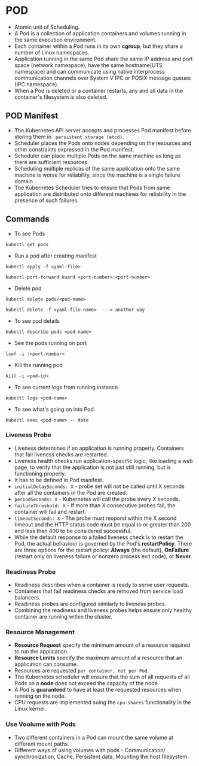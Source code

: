 # POD

- Atomic unit of Scheduling.
- A Pod is a collection of application containers and volumes running in the same execution environment.
- Each container within a Pod runs in its own **cgroup**, but they share a number of Linux namespaces.
- Application running in the same Pod share the same IP address and port space (network namespace), have the same
  hostname(UTS namespace) and can communicate using native interprocess communication channels over System V IPC or
  POSIX message queues (IPC namespace).
- When a Pod is deleted or a container restarts, any and all data in the container's filesystem is also deleted.

## POD Manifest

- The Kubernetes API server accepts and processes Pod manifest before storing them in ``` persistent storage (etcd)```.
- Scheduler places the Pods onto nodes depending on the resources and other constraints expressed in the Pod manifest.
- Scheduler can place multiple Pods on the same machine as long as there are sufficient resources.
- Scheduling multiple replicas of the same application onto the same machine is worse for reliability, since the
  machine is a single failure domain.
- The Kubernetes Scheduler tries to ensure that Pods from same application are distributed onto different machines
  for reliability in the presence of such failures.

## Commands

- To see Pods
```
kubectl get pods
```

- Run a pod after creating manifest
```
kubectl apply -f <yaml-file>

kubectl port-forward kuard <port-number>:<port-number>
```

- Delete pod
```
kubectl delete pods/<pod-name>

kubectl delete -f <yaml-file-name>  ---> another way
```

- To see pod details
```
kubectl describe pods <pod-name>
```

- See the pods running on port
```
lsof -i :<port-number>
```

- Kill the running pod
```
kill -i <pod-id>
```

- To see current logs from running instance.
```
kubectl logs <pod-name>
```

- To see what's going on into Pod.
```
kubectl exec <pod-name> -- date
```

### Liveness Probe

- Liveness determines if an application is running properly. Containers that fail liveness checks are restarted.
- Liveness health checks run application-specific logic, like loading a web page, to verify that the application
  is not just still running, but is functioning properly.
- It has to be defined in Pod manifest.
- ```initialDelaySeconds: X``` - probe set will not be called until X seconds after all the containers in the Pod
  are created.
- ```periodSeconds: X``` - Kubernetes will call the probe every X seconds.
- ```failureThreshold: X``` - If more than X consecutive probes fail, the container will fail and restart.
- ```timeoutSeconds: X``` - The probe must respond within the X second timeout and the HTTP status code must be equal
  to or greater than 200 and less than 400 to be considered successful.
- While the default response to a failed liveness check is to restart the Pod, the actual behaviour is governed by
  the Pod's **restartPolicy**. There are three options for the restart policy: **Always** (the default), **OnFailure**
  (restart only on liveness failure or nonzero process exit code), or **Never**.


### Readiness Probe

- Readiness describes when a container is ready to serve user requests.
- Containers that fail readiness checks are removed from service load balancers.
- Readiness probes are configured similarly to liveness probes.
- Combining the readiness and liveness probes helps ensure only healthy container are running within the cluster.

### Resource Management

- **Resource Request** specify the minimum amount of a resource required to run the application.
- **Resource Limits** specify the maximum amount of a resource that an application can consume.
- Resources are requested ```per container, not per Pod```.
- The Kubernetes scheduler will ensure that the sum of all requests of all Pods on a **node** does not exceed the capacity
  of the node.
- A Pod is **guaranteed** to have at least the requested resources when running on the node.
- CPU requests are implemented suing the ```cpu-shares``` functionality in the Linux kernel.

### Use Voolume with Pods

- Two different containers in a Pod can mount the same volume at different mount paths.
- Different ways of using volumes with pods - Communication/ synchronization, Cache, Persistent data, Mounting the
  host filesystem.